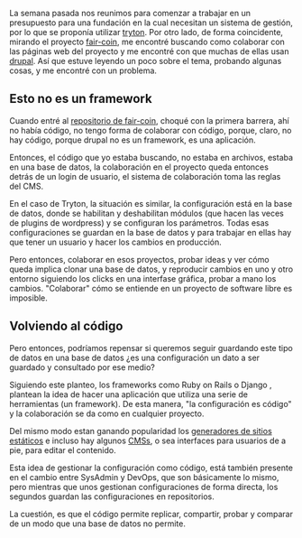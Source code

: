 ---
---

La semana pasada nos reunimos para comenzar a trabajar en un presupuesto para
una fundación en la cual necesitan un sistema de gestión, por lo que se
proponía utilizar [tryton][1]. Por otro lado, de forma coincidente, mirando el
proyecto [fair-coin][2], me encontré buscando como colaborar con las páginas
web del proyecto y me encontré con que muchas de ellas usan [drupal][3]. Así
que estuve leyendo un poco sobre el tema, probando algunas cosas, y me encontré
con un problema.

## Esto no es un framework

Cuando entré al [repositorio de fair-coin][4], choqué con la primera
barrera, ahí no había código, no tengo forma de colaborar con código, porque,
claro, no hay código, porque drupal no es un framework, es una aplicación.

Entonces, el código que yo estaba buscando, no estaba en archivos, estaba en
una base de datos, la colaboración en el proyecto queda entonces detrás de un
login de usuario, el sistema de colaboración toma las reglas del CMS.

En el caso de Tryton, la situación es similar, la configuración está en la base
de datos, donde se habilitan y deshabilitan módulos (que hacen las veces de
plugins de wordpress) y se configuran los parámetros. Todas esas
configuraciones se guardan en la base de datos y para trabajar en ellas hay que
tener un usuario y hacer los cambios en producción.

Pero entonces, colaborar en esos proyectos, probar ideas y ver cómo queda
implica clonar una base de datos, y reproducir cambios en uno y otro entorno
siguiendo los clicks en una interfase gráfica, probar a mano los cambios.
"Colaborar" cómo se entiende en un proyecto de software libre es imposible.

## Volviendo al código

Pero entonces, podríamos repensar si queremos seguir guardando este tipo de
datos en una base de datos ¿es una configuración un dato a ser guardado y
consultado por ese medio?

Siguiendo este planteo, los frameworks como Ruby on Rails o Django , plantean
la idea de hacer una aplicación que utiliza una serie de herramientas (un
framework). De esta manera, "la configuración es código" y la colaboración se
da como en cualquier proyecto.

Del mismo modo estan ganando popularidad los [generadores de sitios
estáticos][5] e incluso hay algunos [CMSs][6], o sea interfaces para usuarios
de a pie, para editar el contenido.

Esta idea de gestionar la configuración como código, está también presente en
el cambio entre SysAdmin y DevOps, que son básicamente lo mismo, pero mientras
que unos gestionan configuraciones de forma directa, los segundos guardan las
configuraciones en repositorios.

La cuestión, es que el código permite replicar, compartir, probar y comparar de
un modo que una base de datos no permite.

 [1]: https://www.tryton.org/
 [2]: https://fair-coin.org/members
 [3]: https://www.drupal.org/
 [4]: https://git.fairkom.net/drupal/faircoin/
 [5]: https://www.staticgen.com/
 [6]: https://headlesscms.org/
